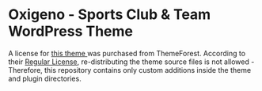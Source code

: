 # Oxigeno - Sports Club & Team WordPress Theme
A license for [this theme ](https://themeforest.net/item/oxigeno-sport-club-and-team-wordpress-theme/21162565) was purchased from ThemeForest.
According to their [Regular License](https://themeforest.net/licenses/terms/regular), re-distributing the theme source files is not allowed - Therefore, this repository contains only custom additions inside the theme and plugin directories.